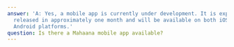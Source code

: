 ```yaml
---
answer: 'A: Yes, a mobile app is currently under development. It is expected to be
  released in approximately one month and will be available on both iOS (iPhone) and
  Android platforms.'
question: Is there a Mahaana mobile app available?
---
```

